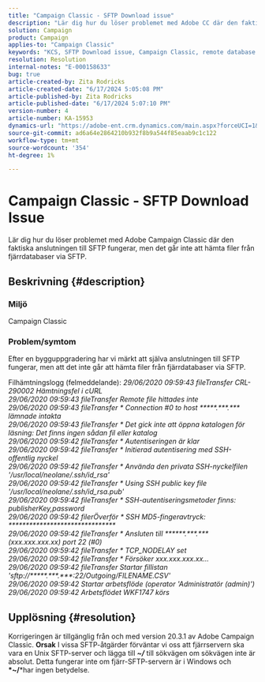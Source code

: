 ```yaml
---
title: "Campaign Classic - SFTP Download issue"
description: "Lär dig hur du löser problemet med Adobe CC där den faktiska anslutningen till SFTP fungerar, men det går inte att hämta filer från fjärrdatabaser via SFTP."
solution: Campaign
product: Campaign
applies-to: "Campaign Classic"
keywords: "KCS, SFTP Download issue, Campaign Classic, remote database "
resolution: Resolution
internal-notes: "E-000158633"
bug: true
article-created-by: Zita Rodricks
article-created-date: "6/17/2024 5:05:08 PM"
article-published-by: Zita Rodricks
article-published-date: "6/17/2024 5:07:10 PM"
version-number: 4
article-number: KA-15953
dynamics-url: "https://adobe-ent.crm.dynamics.com/main.aspx?forceUCI=1&pagetype=entityrecord&etn=knowledgearticle&id=082c94bc-cb2c-ef11-840a-002248084fbb"
source-git-commit: ad6a64e2864210b932f8b9a544f85eaab9c1c122
workflow-type: tm+mt
source-wordcount: '354'
ht-degree: 1%

---
```


# Campaign Classic - SFTP Download Issue


Lär dig hur du löser problemet med Adobe Campaign Classic där den faktiska anslutningen till SFTP fungerar, men det går inte att hämta filer från fjärrdatabaser via SFTP.

## Beskrivning {#description}


### <b>Miljö</b>

Campaign Classic



### <b>Problem/symtom</b>

Efter en bygguppgradering har vi märkt att själva anslutningen till SFTP fungerar, men att det inte går att hämta filer från fjärrdatabaser via SFTP.

Filhämtningslogg (felmeddelande):
*29/06/2020 09:59:43 fileTransfer CRL-290002 Hämtningsfel i cURL
<br>29/06/2020 09:59:43 fileTransfer Remote file hittades inte
<br>29/06/2020 09:59:43 fileTransfer \* Connection #0 to host \*\*\*\*\*.\*\*\*.\*\*\* lämnade intakta
<br>29/06/2020 09:59:43 fileTransfer \* Det gick inte att öppna katalogen för läsning: Det finns ingen sådan fil eller katalog
<br>29/06/2020 09:59:42 fileTransfer \* Autentiseringen är klar
<br>29/06/2020 09:59:42 fileTransfer \* Initierad autentisering med SSH-offentlig nyckel
<br>29/06/2020 09:59:42 fileTransfer \* Använda den privata SSH-nyckelfilen &#39;/usr/local/neolane/.ssh/id_rsa&#39;
<br>29/06/2020 09:59:42 fileTransfer \* Using SSH public key file &#39;/usr/local/neolane/.ssh/id_rsa.pub&#39;
<br>29/06/2020 09:59:42 fileTransfer \* SSH-autentiseringsmetoder finns: publisherKey,password
<br>29/06/2020 09:59:42 filerÖverför \* SSH MD5-fingeravtryck: \*\*\*\*\*\*\*\*\*\*\*\*\*\*\*\*\*\*\*\*\*\*\*\*\*\*\*\*\*\*\*
<br>29/06/2020 09:59:42 fileTransfer \* Ansluten till \*\*\*\*\*\*.\*\*\*.\*\*\* (xxx.xxx.xxx.xx) port 22 (#0)
<br>29/06/2020 09:59:42 fileTransfer \* TCP_NODELAY set
<br>29/06/2020 09:59:42 fileTransfer \* Försöker xxx.xxx.xxx.xx...
<br>29/06/2020 09:59:42 fileTransfer Startar fillistan &#39;sftp://\*\*\*\*\*.\*\*\*.\*\*\*:22/Outgoing/FILENAME.CSV&#39;
<br>29/06/2020 09:59:42 Startar arbetsflöde (operator &#39;Administratör (admin)&#39;)
<br>29/06/2020 09:59:42 Arbetsflödet WKF1747 körs*

## Upplösning {#resolution}


Korrigeringen är tillgänglig från och med version 20.3.1 av Adobe Campaign Classic.
<b>Orsak</b>
I vissa SFTP-åtgärder förväntar vi oss att fjärrservern ska vara en Unix SFTP-server och lägga till <b>*~/</b>* till sökvägen om sökvägen inte är absolut.
Detta fungerar inte om fjärr-SFTP-servern är i Windows och <b>*~/</b>*har ingen betydelse.
